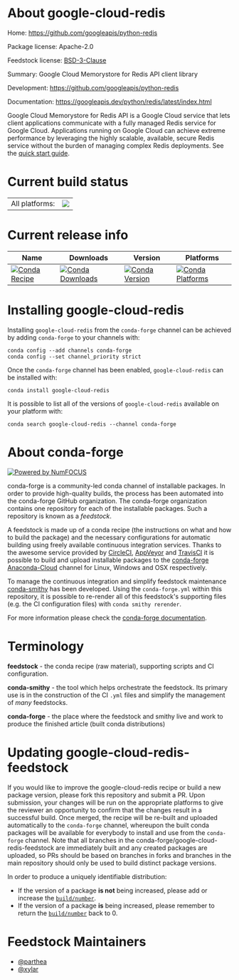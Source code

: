 About google-cloud-redis
========================

Home: https://github.com/googleapis/python-redis

Package license: Apache-2.0

Feedstock license: [BSD-3-Clause](https://github.com/conda-forge/google-cloud-redis-feedstock/blob/main/LICENSE.txt)

Summary: Google Cloud Memorystore for Redis API client library

Development: https://github.com/googleapis/python-redis

Documentation: https://googleapis.dev/python/redis/latest/index.html

Google Cloud Memorystore for Redis API is a Google Cloud service that lets client applications communicate with a fully managed Redis service for Google Cloud. Applications running on Google Cloud can achieve extreme performance by leveraging the highly scalable, available, secure Redis service without the burden of managing complex Redis deployments.
See the [quick start guide](https://googleapis.dev/python/redis/latest/index.html#quick-start).

Current build status
====================


<table><tr><td>All platforms:</td>
    <td>
      <a href="https://dev.azure.com/conda-forge/feedstock-builds/_build/latest?definitionId=9638&branchName=main">
        <img src="https://dev.azure.com/conda-forge/feedstock-builds/_apis/build/status/google-cloud-redis-feedstock?branchName=main">
      </a>
    </td>
  </tr>
</table>

Current release info
====================

| Name | Downloads | Version | Platforms |
| --- | --- | --- | --- |
| [![Conda Recipe](https://img.shields.io/badge/recipe-google--cloud--redis-green.svg)](https://anaconda.org/conda-forge/google-cloud-redis) | [![Conda Downloads](https://img.shields.io/conda/dn/conda-forge/google-cloud-redis.svg)](https://anaconda.org/conda-forge/google-cloud-redis) | [![Conda Version](https://img.shields.io/conda/vn/conda-forge/google-cloud-redis.svg)](https://anaconda.org/conda-forge/google-cloud-redis) | [![Conda Platforms](https://img.shields.io/conda/pn/conda-forge/google-cloud-redis.svg)](https://anaconda.org/conda-forge/google-cloud-redis) |

Installing google-cloud-redis
=============================

Installing `google-cloud-redis` from the `conda-forge` channel can be achieved by adding `conda-forge` to your channels with:

```
conda config --add channels conda-forge
conda config --set channel_priority strict
```

Once the `conda-forge` channel has been enabled, `google-cloud-redis` can be installed with:

```
conda install google-cloud-redis
```

It is possible to list all of the versions of `google-cloud-redis` available on your platform with:

```
conda search google-cloud-redis --channel conda-forge
```


About conda-forge
=================

[![Powered by
NumFOCUS](https://img.shields.io/badge/powered%20by-NumFOCUS-orange.svg?style=flat&colorA=E1523D&colorB=007D8A)](https://numfocus.org)

conda-forge is a community-led conda channel of installable packages.
In order to provide high-quality builds, the process has been automated into the
conda-forge GitHub organization. The conda-forge organization contains one repository
for each of the installable packages. Such a repository is known as a *feedstock*.

A feedstock is made up of a conda recipe (the instructions on what and how to build
the package) and the necessary configurations for automatic building using freely
available continuous integration services. Thanks to the awesome service provided by
[CircleCI](https://circleci.com/), [AppVeyor](https://www.appveyor.com/)
and [TravisCI](https://travis-ci.com/) it is possible to build and upload installable
packages to the [conda-forge](https://anaconda.org/conda-forge)
[Anaconda-Cloud](https://anaconda.org/) channel for Linux, Windows and OSX respectively.

To manage the continuous integration and simplify feedstock maintenance
[conda-smithy](https://github.com/conda-forge/conda-smithy) has been developed.
Using the ``conda-forge.yml`` within this repository, it is possible to re-render all of
this feedstock's supporting files (e.g. the CI configuration files) with ``conda smithy rerender``.

For more information please check the [conda-forge documentation](https://conda-forge.org/docs/).

Terminology
===========

**feedstock** - the conda recipe (raw material), supporting scripts and CI configuration.

**conda-smithy** - the tool which helps orchestrate the feedstock.
                   Its primary use is in the construction of the CI ``.yml`` files
                   and simplify the management of *many* feedstocks.

**conda-forge** - the place where the feedstock and smithy live and work to
                  produce the finished article (built conda distributions)


Updating google-cloud-redis-feedstock
=====================================

If you would like to improve the google-cloud-redis recipe or build a new
package version, please fork this repository and submit a PR. Upon submission,
your changes will be run on the appropriate platforms to give the reviewer an
opportunity to confirm that the changes result in a successful build. Once
merged, the recipe will be re-built and uploaded automatically to the
`conda-forge` channel, whereupon the built conda packages will be available for
everybody to install and use from the `conda-forge` channel.
Note that all branches in the conda-forge/google-cloud-redis-feedstock are
immediately built and any created packages are uploaded, so PRs should be based
on branches in forks and branches in the main repository should only be used to
build distinct package versions.

In order to produce a uniquely identifiable distribution:
 * If the version of a package **is not** being increased, please add or increase
   the [``build/number``](https://docs.conda.io/projects/conda-build/en/latest/resources/define-metadata.html#build-number-and-string).
 * If the version of a package **is** being increased, please remember to return
   the [``build/number``](https://docs.conda.io/projects/conda-build/en/latest/resources/define-metadata.html#build-number-and-string)
   back to 0.

Feedstock Maintainers
=====================

* [@parthea](https://github.com/parthea/)
* [@xylar](https://github.com/xylar/)

